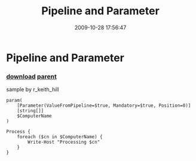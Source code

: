﻿---
pid:            1428
parent:         1427
children:       
poster:         halr9000
title:          Pipeline and Parameter
date:           2009-10-28 17:56:47
description:    sample by r_keith_hill
format:         posh
---

# Pipeline and Parameter

### [download](1428.ps1) [parent](1427.md) 

sample by r_keith_hill

```posh
param(
    [Parameter(ValueFromPipeline=$true, Mandatory=$true, Position=0)]
    [string[]]
    $ComputerName
)
 
Process {
    foreach ($cn in $ComputerName) {
        Write-Host "Processing $cn"
    }
}
```

